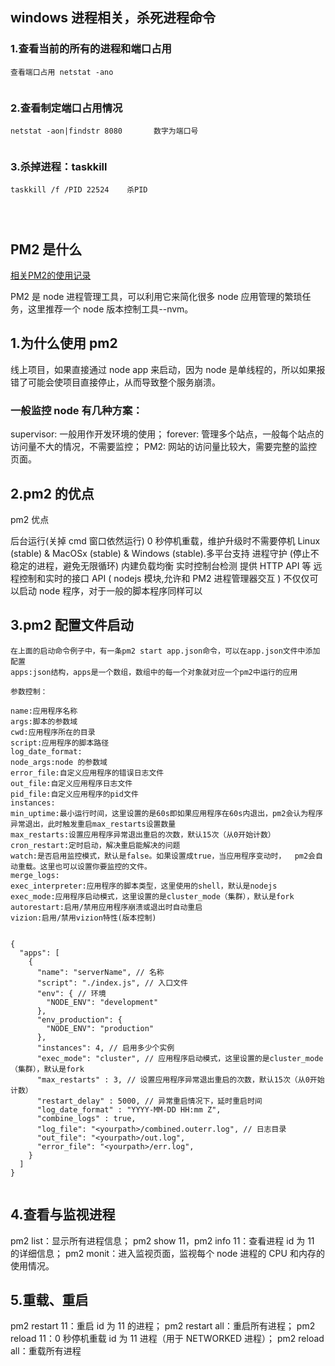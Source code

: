 ## windows 进程相关，杀死进程命令

### 1.查看当前的所有的进程和端口占用

```
查看端口占用 netstat -ano


```

### 2.查看制定端口占用情况

```
netstat -aon|findstr 8080       数字为端口号


```

### 3.杀掉进程：taskkill

```
taskkill /f /PID 22524    杀PID




```

## PM2 是什么
[相关PM2的使用记录](https://app.yinxiang.com/shard/s37/nl/24388549/5d7140a1-b1ca-4cc5-9e81-c32a6d7ed19e)

PM2 是 node 进程管理工具，可以利用它来简化很多 node 应用管理的繁琐任务，这里推荐一个 node 版本控制工具--nvm。

## 1.为什么使用 pm2

线上项目，如果直接通过 node app 来启动，因为 node 是单线程的，所以如果报错了可能会使项目直接停止，从而导致整个服务崩溃。

### 一般监控 node 有几种方案：

supervisor: 一般用作开发环境的使用；
forever: 管理多个站点，一般每个站点的访问量不大的情况，不需要监控；
PM2: 网站的访问量比较大，需要完整的监控页面。

## 2.pm2 的优点

pm2 优点

后台运行(关掉 cmd 窗口依然运行)
0 秒停机重载，维护升级时不需要停机
Linux (stable) & MacOSx (stable) & Windows (stable).多平台支持
进程守护 (停止不稳定的进程，避免无限循环)
内建负载均衡
实时控制台检测
提供 HTTP API 等
远程控制和实时的接口 API ( nodejs 模块,允许和 PM2 进程管理器交互 )
不仅仅可以启动 node 程序，对于一般的脚本程序同样可以

## 3.pm2 配置文件启动

```
在上面的启动命令例子中，有一条pm2 start app.json命令，可以在app.json文件中添加配置
apps:json结构，apps是一个数组，数组中的每一个对象就对应一个pm2中运行的应用

参数控制：

name:应用程序名称
args:脚本的参数域
cwd:应用程序所在的目录
script:应用程序的脚本路径
log_date_format:
node_args:node 的参数域
error_file:自定义应用程序的错误日志文件
out_file:自定义应用程序日志文件
pid_file:自定义应用程序的pid文件
instances:
min_uptime:最小运行时间，这里设置的是60s即如果应用程序在60s内退出，pm2会认为程序异常退出，此时触发重启max_restarts设置数量
max_restarts:设置应用程序异常退出重启的次数，默认15次（从0开始计数）
cron_restart:定时启动，解决重启能解决的问题
watch:是否启用监控模式，默认是false。如果设置成true，当应用程序变动时，  pm2会自动重载。这里也可以设置你要监控的文件。
merge_logs:
exec_interpreter:应用程序的脚本类型，这里使用的shell，默认是nodejs
exec_mode:应用程序启动模式，这里设置的是cluster_mode（集群），默认是fork
autorestart:启用/禁用应用程序崩溃或退出时自动重启
vizion:启用/禁用vizion特性(版本控制)


{
  "apps": [
    {
      "name": "serverName", // 名称
      "script": "./index.js", // 入口文件
      "env": { // 环境
        "NODE_ENV": "development"
      },
      "env_production": {
        "NODE_ENV": "production"
      },
      "instances": 4, // 启用多少个实例
      "exec_mode": "cluster", // 应用程序启动模式，这里设置的是cluster_mode（集群），默认是fork
      "max_restarts" : 3, // 设置应用程序异常退出重启的次数，默认15次（从0开始计数）
      "restart_delay" : 5000, // 异常重启情况下，延时重启时间
      "log_date_format" : "YYYY-MM-DD HH:mm Z",
      "combine_logs" : true,
      "log_file": "<yourpath>/combined.outerr.log", // 日志目录
      "out_file": "<yourpath>/out.log",
      "error_file": "<yourpath>/err.log",
    }
  ]
}


```

## 4.查看与监视进程

pm2 list：显示所有进程信息；
pm2 show 11，pm2 info 11：查看进程 id 为 11 的详细信息；
pm2 monit：进入监视页面，监视每个 node 进程的 CPU 和内存的使用情况。

## 5.重载、重启

pm2 restart 11：重启 id 为 11 的进程；
pm2 restart all：重启所有进程；
pm2 reload 11：0 秒停机重载 id 为 11 进程（用于 NETWORKED 进程）；
pm2 reload all：重载所有进程
